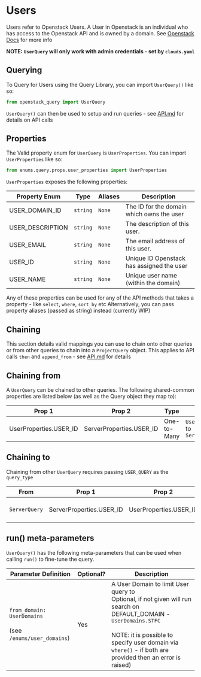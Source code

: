 # Users
Users refer to Openstack Users. A User in Openstack is an individual who has access to the Openstack API and is owned
by a domain.
See [Openstack Docs](https://docs.openstack.org/api-ref/identity/v3/index.html#users) for more info

**NOTE: `UserQuery` will only work with admin credentials - set by `clouds.yaml`**

## Querying

To Query for Users using the Query Library, you can import `UserQuery()` like so:

```python
from openstack_query import UserQuery
```

`UserQuery()` can then be used to setup and run queries - see [API.md](../API.md) for details on API calls

## Properties

The Valid property enum for `UserQuery` is `UserProperties`. You can import `UserProperties` like so:

```python
from enums.query.props.user_properties import UserProperties
```

`UserProperties` exposes the following properties:

| Property Enum    | Type     | Aliases | Description                               |
|------------------|----------|---------|-------------------------------------------|
| USER_DOMAIN_ID   | `string` | `None`  | The ID for the domain which owns the user |
| USER_DESCRIPTION | `string` | `None`  | The description of this user.             |
| USER_EMAIL       | `string` | `None`  | The email address of this user.           |
| USER_ID          | `string` | `None`  | Unique ID Openstack has assigned the user |
| USER_NAME        | `string` | `None`  | Unique user name (within the domain)      |


Any of these properties can be used for any of the API methods that takes a property - like `select`, `where`, `sort_by` etc
Alternatively, you can pass property aliases (passed as string) instead (currently WIP)

## Chaining
This section details valid mappings you can use to chain onto other queries or from other queries to chain into a `ProjectQuery` object.
This applies to API calls `then` and `append_from` - see [API.md](../API.md) for details


## Chaining from
A `UserQuery` can be chained to other queries.
The following shared-common properties are listed below (as well as the Query object they map to):

| Prop 1                 | Prop 2                   | Type        | Maps                         |
|------------------------|--------------------------|-------------|------------------------------|
| UserProperties.USER_ID | ServerProperties.USER_ID | One-to-Many | `UserQuery` to `ServerQuery` |


## Chaining to
Chaining from other `UserQuery` requires passing `USER_QUERY` as the `query_type`

| From          | Prop 1                   | Prop 2                 | Type        | Documentation            |
|---------------|--------------------------|------------------------|-------------|--------------------------|
| `ServerQuery` | ServerProperties.USER_ID | UserProperties.USER_ID | Many-to-One | [SERVERS.md](SERVERS.md) |


## run() meta-parameters

`UserQuery()` has the following meta-parameters that can be used when calling `run()` to fine-tune the query.

| Parameter Definition                                             | Optional? | Description                                                                                                                                                                                                                                  |
|------------------------------------------------------------------|-----------|----------------------------------------------------------------------------------------------------------------------------------------------------------------------------------------------------------------------------------------------|
| `from_domain: UserDomains` <br/><br/>(see `/enums/user_domains`) | Yes       | A User Domain to limit User query to<br/>Optional, if not given will run search on DEFAULT_DOMAIN - `UserDomains.STFC` <br/><br /> NOTE: it is possible to specify user domain via `where()` - if both are provided then an error is raised) |
